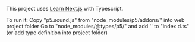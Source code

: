 This project uses [Learn Next.js](https://nextjs.org/learn) with Typescript.


To run it:
Copy "p5.sound.js" from "node_modules/p5/addons/" into web project folder
Go to "node_modules/@types/p5/" and add '<reference path="./lib/addons/p5.sound.d.ts" />' to "index.d.ts" (or add type definition into project folder)

